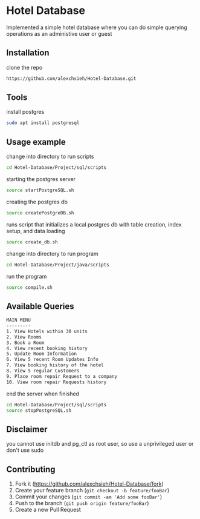 # Hotel Database
Implemented a simple hotel database where you can do simple querying operations as an administive user or guest

## Installation

clone the repo

```sh
https://github.com/alexchsieh/Hotel-Database.git
```

## Tools

install postgres

```sh
sudo apt install postgresql
```

## Usage example

change into directory to run scripts

```sh
cd Hotel-Database/Project/sql/scripts
```

starting the postgres server

```sh
source startPostgreSQL.sh 
```

creating the postgres db

```sh
source createPostgreDB.sh
```

runs script that initializes a local postgres db with table creation, index setup, and data loading

```sh
source create_db.sh
```

change into directory to run program

```sh
cd Hotel-Database/Project/java/scripts
```

run the program

```sh
source compile.sh
```

## Available Queries

```sh
MAIN MENU
---------
1. View Hotels within 30 units
2. View Rooms
3. Book a Room
4. View recent booking history
5. Update Room Information
6. View 5 recent Room Updates Info
7. View booking history of the hotel
8. View 5 regular Customers
9. Place room repair Request to a company
10. View room repair Requests history
```

end the server when finished

```sh
cd Hotel-Database/Project/sql/scripts
source stopPostgreSQL.sh
```


## Disclaimer
you cannot use initdb and pg_ctl as root user, so use a unprivileged user or don't use sudo

## Contributing

1. Fork it (<https://github.com/alexchsieh/Hotel-Database/fork>)
2. Create your feature branch (`git checkout -b feature/fooBar`)
3. Commit your changes (`git commit -am 'Add some fooBar'`)
4. Push to the branch (`git push origin feature/fooBar`)
5. Create a new Pull Request
